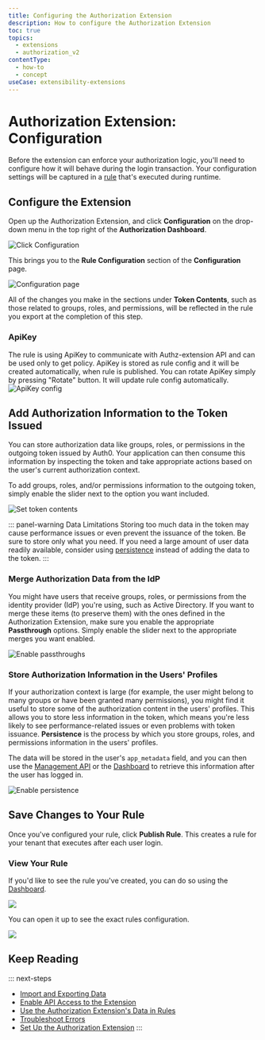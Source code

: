 ```yaml
---
title: Configuring the Authorization Extension
description: How to configure the Authorization Extension
toc: true
topics:
  - extensions
  - authorization_v2
contentType:
  - how-to
  - concept
useCase: extensibility-extensions
---
```


# Authorization Extension: Configuration

Before the extension can enforce your authorization logic, you'll need to configure how it will behave during the login transaction. Your configuration settings will be captured in a [rule](/rules) that's executed during runtime.

## Configure the Extension

Open up the Authorization Extension, and click **Configuration** on the drop-down menu in the top right of the **Authorization Dashboard**.

![Click Configuration](/media/articles/extensions/authorization/click-configuration.png)

This brings you to the **Rule Configuration** section of the **Configuration** page.

![Configuration page](/media/articles/extensions/authorization/configuration.png)

All of the changes you make in the sections under **Token Contents**, such as those related to groups, roles, and permissions, will be reflected in the rule you export at the completion of this step. 

### ApiKey
The rule is using ApiKey to communicate with Authz-extension API and can be used only to get policy. ApiKey is stored as rule config and it will be created automatically, when rule is published. You can rotate ApiKey simply by pressing "Rotate" button. It will update rule config automatically.
![ApiKey config](/media/articles/extensions/authorization/apikey-config.png)

## Add Authorization Information to the Token Issued

You can store authorization data like groups, roles, or permissions in the outgoing token issued by Auth0. Your application can then consume this information by inspecting the token and take appropriate actions based on the user's current authorization context.

To add groups, roles, and/or permissions information to the outgoing token, simply enable the slider next to the option you want included.

![Set token contents](/media/articles/extensions/authorization/user-info.png)

::: panel-warning Data Limitations
Storing too much data in the token may cause performance issues or even prevent the issuance of the token. Be sure to store only what you need. If you need a large amount of user data readily available, consider using [persistence](#store-authorization-information-in-the-users-profiles) instead of adding the data to the token.
:::

### Merge Authorization Data from the IdP

You might have users that receive groups, roles, or permissions from the identity provider (IdP) you're using, such as Active Directory. If you want to merge these items (to preserve them) with the ones defined in the Authorization Extension, make sure you enable the appropriate **Passthrough** options. Simply enable the slider next to the appropriate merges you want enabled.

![Enable passthroughs](/media/articles/extensions/authorization/passthrough.png)

### Store Authorization Information in the Users' Profiles

If your authorization context is large (for example, the user might belong to many groups or have been granted many permissions), you might find it useful to store some of the authorization content in the users' profiles. This allows you to store less information in the token, which means you're less likely to see performance-related issues or even problems with token issuance. **Persistence** is the process by which you store groups, roles, and permissions information in the users' profiles.

The data will be stored in the user's `app_metadata` field, and you can then use the [Management API](/api/management/v2) or the [Dashboard](${manage_url}/#/users) to retrieve this information after the user has logged in.

![Enable persistence](/media/articles/extensions/authorization/persistence.png)

## Save Changes to Your Rule

Once you've configured your rule, click **Publish Rule**. This creates a rule for your tenant that executes after each user login.

### View Your Rule

If you'd like to see the rule you've created, you can do so using the [Dashboard](${manage_url}/#/rules).

![](/media/articles/extensions/authorization/auth-ext-rule-list.png)

You can open it up to see the exact rules configuration.

![](/media/articles/extensions/authorization/edit-rule.png)

## Keep Reading

::: next-steps
* [Import and Exporting Data](/extensions/authorization-extension/v2/import-export-data)
* [Enable API Access to the Extension](/extensions/authorization-extension/v2/api-access)
* [Use the Authorization Extension's Data in Rules](/extensions/authorization-extension/v2/rules)
* [Troubleshoot Errors](/extensions/authorization-extension/v2/troubleshooting)
* [Set Up the Authorization Extension](/extensions/authorization-extension/v2/implementation/setup)
:::
